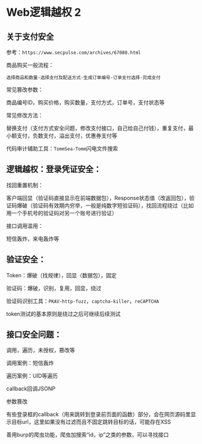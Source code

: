 # Web逻辑越权 2

## 关于支付安全
参考：`https://www.secpulse.com/archives/67080.html`

商品购买一般流程：

`选择商品和数量-选择支付及配送方式-生成订单编号-订单支付选择-完成支付`

常见篡改参数：

商品编号ID，购买价格，购买数量，支付方式，订单号，支付状态等

常见修改方法：

替换支付（支付方式安全问题，修改支付接口，自己给自己付钱），重复支付，最小额支付，负数支付，溢出支付，优惠券支付等

代码审计辅助工具：`TommSea-Tomm`闪电文件搜索



## 逻辑越权：登录凭证安全：
找回重置机制：

客户端回显（验证码直接显示在前端数据包），Response状态值（改返回包），验证码爆破（验证码有效期内穷举，一般是纯数字短验证码），找回流程绕过（比如用一个手机号的验证码对另一个账号进行验证）

接口调用滥用：

短信轰炸，来电轰炸等

## 验证安全：

Token：爆破（找规律），回显（数据包），固定

验证码：爆破，识别，复用，回显，绕过

验证码识别工具：`PKAV-http-fuzz`，`captcha-killer`，`reCAPTCHA`

token测试的基本原则是绕过之后可继续后续测试



## 接口安全问题：

调用，遍历，未授权，篡改等

调用案例：短信轰炸

遍历案例：UID等遍历

callback回调JSONP

参数篡改

有些登录框的callback（用来跳转到登录前页面的函数）部分，会在网页源码里显示目标url，这里如果没有过滤而且不固定跳转目标的话，可能存在XSS

善用burp的爬虫功能，爬虫加搜索“id，ip”之类的参数，可以寻找接口
